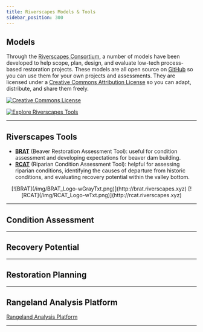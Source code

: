 ```yaml
---
title: Riverscapes Models & Tools
sidebar_position: 300
---
```


## Models

Through the [Riverscapes Consortium](http://riverscapes.xyz), a number of models have been developed to help scope, plan, design, and evaluate low-tech process-based restoration projects. These models are all open source on [GitHub](https://github.com/Riverscapes) so you can use them for your own projects and assessments. They are licensed under a [Creative Commons Attribution License](https://creativecommons.org/licenses/by/4.0/legalcode) so you can adapt, distribute, and share them freely.

[![Creative Commons License](/img/cc-watermarks-riverscapes_orig.png)](https://creativecommons.org/licenses/by/4.0/)

[![Explore Riverscapes Tools](/img/pics/RockHammer.png)](http://riverscapes.xyz/rc-tools.html)

---

## Riverscapes Tools


- [**BRAT**](http://brat.riverscapes.xyz) (Beaver Restoration Assessment Tool): useful for condition assessment and developing expectations for beaver dam building.  
- [**RCAT**](http://rcat.riverscapes.xyz) (Riparian Condition Assessment Tool): helpful for assessing riparian conditions, identifying the causes of departure from historic conditions, and evaluating recovery potential within the valley bottom.

<p align="center">
  [![BRAT](/img/BRAT_Logo-wGrayTxt.png)](http://brat.riverscapes.xyz)
  [![RCAT](/img/RCAT_Logo-wTxt.png)](http://rcat.riverscapes.xyz)
</p>


---

## Condition Assessment


---

## Recovery Potential


---

## Restoration Planning


---

## Rangeland Analysis Platform

[Rangeland Analysis Platform](http://rangelands.app)

---

